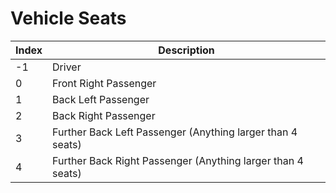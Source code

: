 # Vehicle Seats

| Index | Description                                                 |
| ----- | ----------------------------------------------------------- |
| -1    | Driver                                                      |
| 0     | Front Right Passenger                                       |
| 1     | Back Left Passenger                                         |
| 2     | Back Right Passenger                                        |
| 3     | Further Back Left Passenger (Anything larger than 4 seats)  |
| 4     | Further Back Right Passenger (Anything larger than 4 seats) |
